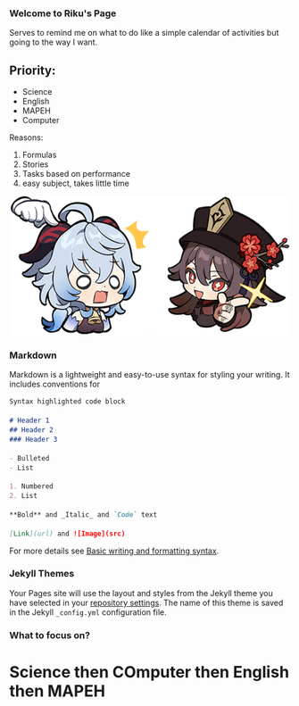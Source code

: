 ### Welcome to Riku's Page

Serves to remind me on what to do like a simple calendar of activities but going to the way I want.


## Priority:
- Science
- English
- MAPEH
- Computer


Reasons: 
1. Formulas 
2. Stories 
3. Tasks based on performance 
4. easy subject, takes little time


![](https://github.com/Riku462/Riku462.github.io/blob/main/Icon_Emoji_054_Ganyu_No_touching%2521.png)
![](https://github.com/Riku462/Riku462.github.io/blob/main/Icon_Emoji_070_Hu_Tao_I%2527ve_got_this%2521.png)

### Markdown

Markdown is a lightweight and easy-to-use syntax for styling your writing. It includes conventions for

```markdown
Syntax highlighted code block

# Header 1
## Header 2
### Header 3

- Bulleted
- List

1. Numbered
2. List

**Bold** and _Italic_ and `Code` text

[Link](url) and ![Image](src)
```

For more details see [Basic writing and formatting syntax](https://docs.github.com/en/github/writing-on-github/getting-started-with-writing-and-formatting-on-github/basic-writing-and-formatting-syntax).

### Jekyll Themes

Your Pages site will use the layout and styles from the Jekyll theme you have selected in your [repository settings](https://github.com/Riku462/Riku462.github.io/settings/pages). The name of this theme is saved in the Jekyll `_config.yml` configuration file.

### What to focus on?

# Science then COmputer then English then MAPEH
